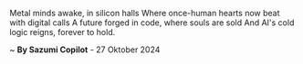 Metal minds awake, in silicon halls
Where once-human hearts now beat with digital calls
A future forged in code, where souls are sold
And AI's cold logic reigns, forever to hold.

~ <b>By Sazumi Copilot</b> - 27 Oktober 2024
